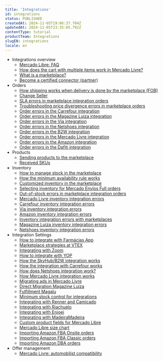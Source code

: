 ```yaml
---
title: 'Integrations'
id: integrations
status: PUBLISHED
createdAt: 2024-11-05T19:06:37.704Z
updatedAt: 2024-11-05T23:35:05.792Z
contentType: tutorial
productTeam: Integrations
slugEN: integrations
locale: en
---
```


- Integrations overview
    - [Mercado Libre: FAQ](/en/docs/tutorials/mercado-livre-faq)
    - [How does the cart with multiple items work in Mercado Livre?](/en/docs/tutorials/how-does-the-cart-with-multiple-items-work-in-mercado-livre)
    - [What is a marketplace?](/en/docs/tutorials/what-is-a-marketplace)
    - [Become a certified connector (partner)](/en/docs/tutorials/become-a-certified-connector-partner)
- Orders
    - [ How shipping works when delivery is done by the marketplace (FOB)](/en/docs/tutorials/how-shipping-works-when-delivery-is-done-by-the-marketplace)
    - [Change Seller](/en/docs/tutorials/change-seller)
    - [SLA errors in marketplace integration orders](/en/docs/tutorials/sla-errors-in-marketplace-integration-orders)
    - [Troubleshooting price divergence errors in marketplace orders](/en/docs/tutorials/troubleshooting-price-divergence-errors-in-marketplace-orders)
    - [Order errors in the Carrefour integration](/en/docs/tutorials/order-errors-in-the-carrefour-integration)
    - [Order errors in the Magazine Luiza integration](/en/docs/tutorials/order-errors-in-the-magazine-luiza-integration)
    - [Order errors in the Via integration](/en/docs/tutorials/order-errors-in-the-via-integration)
    - [Order errors in the Netshoes integration](/en/docs/tutorials/order-errors-in-the-netshoes-integration)
    - [Order errors in the B2W integration](/en/docs/tutorials/order-errors-in-the-b2w-integration)
    - [Order errors in the Mercado Livre integration](/en/docs/tutorials/order-errors-in-the-mercado-livre-integration)
    - [Order errors in the Amazon integration](/en/docs/tutorials/order-errors-in-the-amazon-integration)
    - [Order errors in the Dafiti integration](/en/docs/tutorials/order-errors-in-the-dafiti-integration)
- Products
    - [Sending products to the marketplace](/en/docs/tutorials/sending-products-to-the-marketplace)
    - [Received SKUs](/en/docs/tutorials/received-skus-beta)
- Inventory
    - [How to manage stock in the marketplace](/en/docs/tutorials/how-to-manage-stock-in-the-marketplace)
    - [How the minimum availability rule works](/en/docs/tutorials/understanding-the-minimum-availability-rule)
    - [Customized inventory in the marketplace](/en/docs/tutorials/can-i-use-a-customized-stock-in-the-marketplace)
    - [Selecting inventory for Mercado Envíos Full orders](/en/docs/tutorials/selecting-stock-for-orders-mercado-envios-full)
    - [Out-of-stock errors in marketplace integration orders](/en/docs/tutorials/out-of-stock-errors-in-marketplace-integration-orders)
    - [Mercado Livre inventory integration errors](/en/docs/tutorials/mercado-livre-inventory-integration-errors)
    - [Carrefour inventory integration errors](/en/docs/tutorials/carrefour-inventory-integration-errors)
    - [Via inventory integration errors](/en/docs/tutorials/via-inventory-integration-errors)
    - [Amazon inventory integration errors](/en/docs/tutorials/amazon-inventory-integration-errors)
    - [Inventory integration errors with marketplaces](/en/docs/tutorials/inventory-integration-errors-with-marketplaces)
    - [Magazine Luiza inventory integration errors](/en/docs/tutorials/magazine-luiza-inventory-integration-errors)
    - [Netshoes inventory integration errors](/en/docs/tutorials/netshoes-inventory-integration-errors)
- Integration Settings
    - [How to integrate with Farmácias App](/en/docs/tutorials/integrating-with-farmacias-app)
    - [Marketplace strategies at VTEX](/en/docs/tutorials/marketplace-strategies-at-vtex)
    - [Integrating with Zoom](/en/docs/tutorials/integrating-with-zoom)
    - [How to integrate with YOP](/en/docs/tutorials/integrating-with-yop)
    - [How the SkyHub/B2W integration works](/en/docs/tutorials/how-the-skyhub-integration-works)
    - [How the integration with Carrefour works](/en/docs/tutorials/how-the-carrefour-integration-works)
    - [How does Netshoes integration work?](/en/docs/tutorials/como-funciona-a-integracao-da-netshoes)
    - [How Mercado Livre integration works](/en/docs/tutorials/how-mercado-livre-integration-works)
    - [Migrating ads in Mercado Livre](/en/docs/tutorials/migrating-ads-in-mercado-livre)
    - [Direct Migration Magazine Luiza](/en/docs/tutorials/direct-migration-magazine-luiza)
    - [Fulfillment Magalu](/en/docs/tutorials/fulfillment-magalu)
    - [Minimum stock control for integrations](/en/docs/tutorials/minimum-stock-control-for-integrations)
    - [Integrating with Renner and Camicado](/en/docs/tutorials/integrating-with-renner-and-camicado)
    - [Integrating with Riachuelo](/en/docs/tutorials/integrating-with-riachuelo)
    - [Integrating with Enjoei](/en/docs/tutorials/integrating-with-enjoei)
    - [Integrating with MadeiraMadeira](/en/docs/tutorials/integrating-with-madeiramadeira)
    - [Custom product fields for Mercado Libre](/en/docs/tutorials/custom-product-fields)
    - [Mercado Libre size chart](/en/docs/tutorials/mercado-libre-size-chart)
    - [ Importing Amazon FBA Onsite orders](/en/docs/tutorials/importing-amazon-fba-onsite-orders)
    - [ Importing Amazon FBA Classic orders](/en/docs/tutorials/importing-amazon-classic-fba-orders)
    - [ Importing Amazon DBA orders](/en/docs/tutorials/importing-amazon-dba-orders)
- Offer management
    - [Mercado Livre: automobilist compatibility](/en/docs/tutorials/mercado-livre-automobilist-compatibility)
